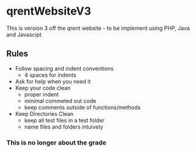 # qrentWebsiteV3
This is version 3 off the qrent website - to be implement using PHP, Java and Javascipt

## Rules
  - Follow spacing and indent conventions
    - 4 spaces for indents
  - Ask for help when you need it
  - Keep your code clean
    - proper indent
    - minimal commeted out code
    - keep comments outside of functions/methods
  - Keep Directories Clean
    - keep all test files in a test folder
    - name files and folders intuively

### This is no longer about the grade

